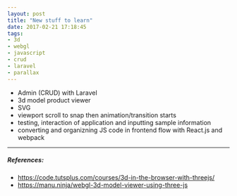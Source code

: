 ```yaml
---
layout: post
title: "New stuff to learn"
date: 2017-02-21 17:18:45
tags:
- 3d
- webgl
- javascript
- crud
- laravel
- parallax
---
```


- Admin (CRUD) with Laravel
- 3d model product viewer
- SVG
- viewport scroll to snap then animation/transition starts
- testing, interaction of application and inputting sample information
- converting and organizning JS code in frontend flow with React.js and webpack

-----

##### **References:**

- https://code.tutsplus.com/courses/3d-in-the-browser-with-threejs/
- https://manu.ninja/webgl-3d-model-viewer-using-three-js
